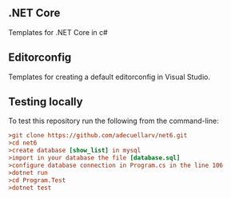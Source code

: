 ## .NET Core

Templates for .NET Core in c#

## Editorconfig

Templates for creating a default editorconfig in Visual Studio.

## Testing locally

To test this repository run the following from the command-line:
```ini
>git clone https://github.com/adecuellarv/net6.git
>cd net6
>create database [show_list] in mysql
>import in your database the file [database.sql]
>configure database connection in Program.cs in the line 106
>dotnet run
>cd Program.Test
>dotnet test
```